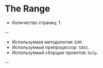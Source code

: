 # The Range 

* Количество страниц: 1.

--

* Используемая методология: `БЭМ`.
* Используемый препроцессор: `SASS`.
* Используемый сборщик проектов: `Gulp`.

--
